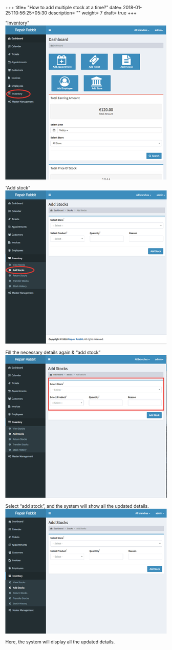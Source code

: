 +++
title= "How to add multiple stock at a time?"
date= 2018-01-25T10:56:25+05:30
description= ""
weight= 7
draft= true
+++




“Inventory”
![How to add multiple stock at a time?](/images/inventory/how_to_add_multiple_stock_at_a_time/go_to_inventory.png)

“Add stock”
![How to add multiple stock at a time?](/images/inventory/how_to_add_multiple_stock_at_a_time/select_add_stock.png)
 
Fill the necessary details again & “add stock” 
![How to add multiple stock at a time?](/images/inventory/how_to_add_multiple_stock_at_a_time/fill_the_required_details.png)

Select “add stock”, and the system will show all the updated details. 
![How to add multiple stock at a time?](/images/inventory/how_to_add_multiple_stock_at_a_time/click_add_stock.png)



Here, the system will display all the updated details.
